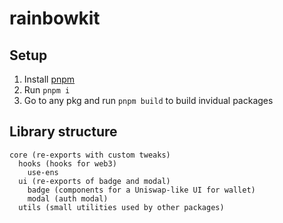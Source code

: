 # rainbowkit

## Setup

1. Install [pnpm](https://pnpm.io/installation/)
2. Run `pnpm i`
3. Go to any pkg and run `pnpm build` to build invidual packages

## Library structure

```
core (re-exports with custom tweaks)
  hooks (hooks for web3)
    use-ens
  ui (re-exports of badge and modal)
    badge (components for a Uniswap-like UI for wallet)
    modal (auth modal)
  utils (small utilities used by other packages)
```
